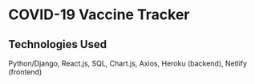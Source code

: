 # COVID-19 Vaccine Tracker



## Technologies Used

Python/Django, React.js, SQL, Chart.js, Axios, Heroku (backend), Netlify (frontend)
